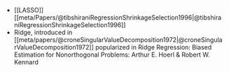 - [[LASSO]] [[meta/Papers/@tibshiraniRegressionShrinkageSelection1996|@tibshiraniRegressionShrinkageSelection1996]]
- Ridge, introduced in [[meta/papers/@croneSingularValueDecomposition1972|@croneSingularValueDecomposition1972]] popularized in Ridge Regression: Biased Estimation for Nonorthogonal Problems: Arthur E. Hoerl & Robert W. Kennard